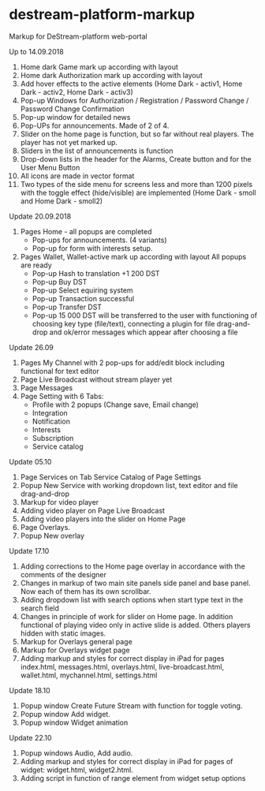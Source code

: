# destream-platform-markup
Markup for DeStream-platform web-portal

Up to 14.09.2018
1. Home dark Game mark up according with layout
2. Home dark Authorization mark up according with layout
3. Add hover effects to the active elements (Home Dark - activ1, Home Dark - activ2, Home Dark - activ3)
4. Pop-up Windows for Authorization / Registration / Password Change / Password Change Confirmation
5. Pop-up window for detailed news 
6. Pop-UPs for announcements. Made of 2 of 4.
7. Slider on the home page is function, but so far without real players. The player has not yet marked up.
8. Sliders in the list of announcements is function
9. Drop-down lists in the header for the Alarms, Create button and for the User Menu Button
10. All icons are made in vector format
11. Two types of the side menu for screens less and more than 1200 pixels with the toggle effect (hide/visible) are implemented (Home Dark - smoll and Home Dark - smoll2)

Update 20.09.2018
1. Pages Home - all popups are completed
	- Pop-ups for announcements. (4 variants)
	- Pop-up for form with interests setup.
2. Pages Wallet,  Wallet-active mark up according with layout
   All popups are ready
    - Pop-up Hash to translation +1 200 DST
	- Pop-up Buy DST
	- Pop-up Select equiring system
	- Pop-up Transaction successful
	- Pop-up Transfer DST
	- Pop-up 15 000 DST will be transferred to the user with functioning of choosing key type (file/text), connecting a plugin for file drag-and-drop and ok/error messages which appear after choosing a file

Update 26.09
1. Pages My Channel with 2 pop-ups for add/edit block including functional for text editor
2. Page Live Broadcast without stream player yet
3. Page Messages
4. Page Setting with 6 Tabs:
	- Profile with 2 popups (Change save, Email change)
	- Integration
	- Notification
	- Interests
	- Subscription
	- Service catalog

Update 05.10
1. Page Services on Tab Service Catalog of Page Settings 
2. Popup New Service with working dropdown list, text editor and file drag-and-drop 
3. Markup for video player
4. Adding video player on Page Live Broadcast
5. Adding video players into the slider on Home Page
6. Page Overlays.
7. Popup New overlay

Update 17.10
1. Adding corrections to the Home page overlay in accordance with the comments of the designer
2. Changes in markup of two main site panels side panel and base panel. Now each of them has its own scrollbar.
3. Adding dropdown list with search options when start type text in the search field
4. Changes in principle of work for slider on Home page. In addition functional of playing video only in active slide is added. Others players hidden with static images.
5. Markup for Overlays general page
6. Markup for Overlays widget page
7. Adding markup and styles for correct display in iPad for pages index.html, messages.html, overlays.html, live-broadcast.html, wallet.html, mychannel.html, settings.html

Update 18.10
1. Popup window Create Future Stream with function for toggle voting. 
2. Popup window Add widget. 
3. Popup window Widget animation

Update 22.10
1. Popup windows Audio, Add audio. 
2. Adding markup and styles for correct display in iPad for pages of widget: widget.html, widget2.html. 
3. Adding script in function of range element from widget setup options
